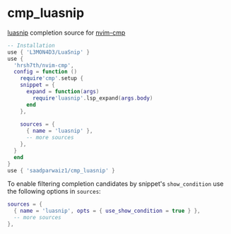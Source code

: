 # cmp_luasnip

[luasnip](https://github.com/L3MON4D3/LuaSnip) completion source for [nvim-cmp](https://github.com/hrsh7th/nvim-cmp)

```lua
-- Installation
use { 'L3MON4D3/LuaSnip' } 
use { 
  'hrsh7th/nvim-cmp',
  config = function ()
    require'cmp'.setup {
    snippet = {
      expand = function(args)
        require'luasnip'.lsp_expand(args.body)
      end
    },
  
    sources = {
      { name = 'luasnip' },
      -- more sources
    },
  }
  end
}
use { 'saadparwaiz1/cmp_luasnip' }
```

To enable filtering completion candidates by snippet's `show_condition` 
use the following options in `sources`:

```lua
sources = {
  { name = 'luasnip', opts = { use_show_condition = true } },
  -- more sources
},
```
